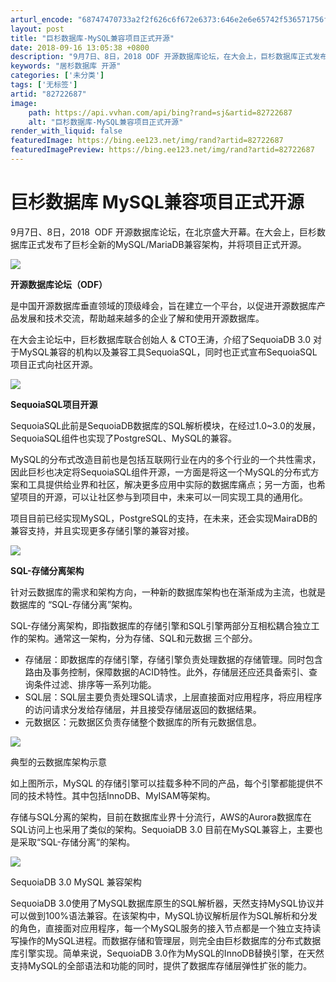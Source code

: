```yaml
---
arturl_encode: "68747470733a2f2f626c6f672e6373:646e2e6e65742f536571756f696144425f4f6666696369616c:2f61727469636c652f64657461696c732f3832373232363837"
layout: post
title: "巨杉数据库-MySQL兼容项目正式开源"
date: 2018-09-16 13:05:38 +0800
description: "9月7日、8日，2018 ODF 开源数据库论坛，在大会上，巨杉数据库正式发布了巨杉"
keywords: "居杉数据库 开源"
categories: ['未分类']
tags: ['无标签']
artid: "82722687"
image:
    path: https://api.vvhan.com/api/bing?rand=sj&artid=82722687
    alt: "巨杉数据库-MySQL兼容项目正式开源"
render_with_liquid: false
featuredImage: https://bing.ee123.net/img/rand?artid=82722687
featuredImagePreview: https://bing.ee123.net/img/rand?artid=82722687
---
```


# 巨杉数据库 MySQL兼容项目正式开源

9月7日、8日，2018  ODF 开源数据库论坛，在北京盛大开幕。在大会上，巨杉数据库正式发布了巨杉全新的MySQL/MariaDB兼容架构，并将项目正式开源。

![](https://i-blog.csdnimg.cn/blog_migrate/ed232a6254c1773eb483de786a6efe47.png)

****开源数据库论坛（ODF）****

是中国开源数据库垂直领域的顶级峰会，旨在建立一个平台，以促进开源数据库产品发展和技术交流，帮助越来越多的企业了解和使用开源数据库。

在大会主论坛中，巨杉数据库联合创始人 & CTO王涛，介绍了SequoiaDB 3.0 对于MySQL兼容的机构以及兼容工具SequoiaSQL，同时也正式宣布SequoiaSQL项目正式向社区开源。

![](https://i-blog.csdnimg.cn/blog_migrate/c6d832c6cdc4bf6386117955a6a39f7f.png)

****SequoiaSQL项目开源****

SequoiaSQL此前是SequoiaDB数据库的SQL解析模块，在经过1.0~3.0的发展，SequoiaSQL组件也实现了PostgreSQL、MySQL的兼容。

MySQL的分布式改造目前也是包括互联网行业在内的多个行业的一个共性需求，因此巨杉也决定将SequoiaSQL组件开源，一方面是将这一个MySQL的分布式方案和工具提供给业界和社区，解决更多应用中实际的数据库痛点；另一方面，也希望项目的开源，可以让社区参与到项目中，未来可以一同实现工具的通用化。

项目目前已经实现MySQL，PostgreSQL的支持，在未来，还会实现MairaDB的兼容支持，并且实现更多存储引擎的兼容对接。

![](https://i-blog.csdnimg.cn/blog_migrate/6b1e65c911dbaa9b382225f593d8589a.png)

****SQL-存储分离架构****

针对云数据库的需求和架构方向，一种新的数据库架构也在渐渐成为主流，也就是数据库的 “SQL-存储分离”架构。

SQL-存储分离架构，即指数据库的存储引擎和SQL引擎两部分互相松耦合独立工作的架构。通常这一架构，分为存储、SQL和元数据 三个部分。

* 存储层：即数据库的存储引擎，存储引擎负责处理数据的存储管理。同时包含路由及事务控制，保障数据的ACID特性。此外，存储层还应还具备索引、查询条件过滤、排序等一系列功能。
* SQL层：SQL层主要负责处理SQL请求，上层直接面对应用程序，将应用程序的访问请求分发给存储层，并且接受存储层返回的数据结果。
* 元数据区：元数据区负责存储整个数据库的所有元数据信息。

![](https://i-blog.csdnimg.cn/blog_migrate/00790e2ac20624a404931c2ea7a6b4ca.png)

典型的云数据库架构示意

如上图所示，MySQL 的存储引擎可以挂载多种不同的产品，每个引擎都能提供不同的技术特性。其中包括InnoDB、MyISAM等架构。

存储与SQL分离的架构，目前在数据库业界十分流行，AWS的Aurora数据库在SQL访问上也采用了类似的架构。SequoiaDB 3.0 目前在MySQL兼容上，主要也是采取“SQL-存储分离“的架构。

![](https://i-blog.csdnimg.cn/blog_migrate/e8edbd06098430aa736eea177f0db107.png)

SequoiaDB 3.0 MySQL 兼容架构

SequoiaDB 3.0使用了MySQL数据库原生的SQL解析器，天然支持MySQL协议并可以做到100%语法兼容。在该架构中，MySQL协议解析层作为SQL解析和分发的角色，直接面对应用程序，每一个MySQL服务的接入节点都是一个独立支持读写操作的MySQL进程。而数据存储和管理层，则完全由巨杉数据库的分布式数据库引擎实现。简单来说，SequoiaDB 3.0作为MySQL的InnoDB替换引擎，在天然支持MySQL的全部语法和功能的同时，提供了数据库存储层弹性扩张的能力。